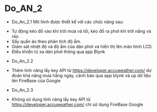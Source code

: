 # Do_AN_2
- Do_An_2.1
Mô hình được thiết kế với các chức năng sau:
 +	Tự động kéo đồ vào khi trời mưa và tối, kéo đồ ra phơi khi trời nắng và ráo.
 +  Sấy quần áo theo phân tích độ ẩm.
 +  Giám sát nhiệt độ và độ ẩm của dàn phơi và hiển thị lên màn hình LCD.
 +  Điều khiển từ xa dàn phơi thông qua app Blynk
- Do_An_2.2
 + Thêm tính năng lấy key API từ https://developer.accuweather.com/ dự đoán khả năng mưa hằng ngày, cảnh báo qua app blynk và up dữ liệu lên FireBase của Google 
- Do_An_2.3
 + Không sử dụng  tính năng lấy key API từ https://developer.accuweather.com/ chỉ sử dụng FireBase Google
